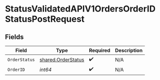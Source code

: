 # StatusValidatedAPIV1OrdersOrderIDStatusPostRequest


## Fields

| Field                                                    | Type                                                     | Required                                                 | Description                                              |
| -------------------------------------------------------- | -------------------------------------------------------- | -------------------------------------------------------- | -------------------------------------------------------- |
| `OrderStatus`                                            | [shared.OrderStatus](../../models/shared/orderstatus.md) | :heavy_check_mark:                                       | N/A                                                      |
| `OrderID`                                                | *int64*                                                  | :heavy_check_mark:                                       | N/A                                                      |